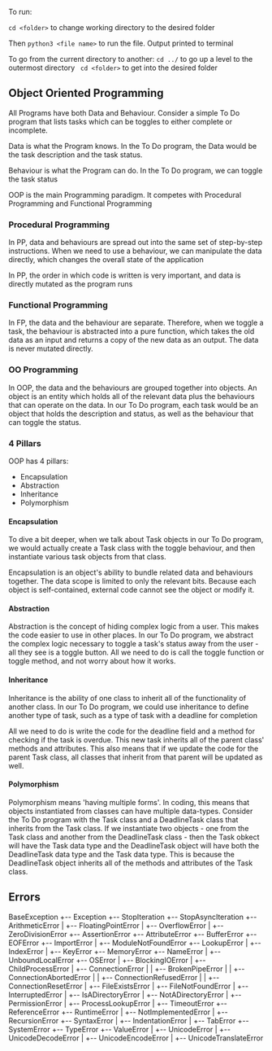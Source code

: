 To run:

`cd <folder>` to change working directory to the desired folder

Then `python3 <file name>` to run the file. Output printed to terminal

To go from the current directory to another:
`cd ../` to go up a level to the outermost directory
` cd <folder>` to get into the desired folder


## Object Oriented Programming

All Programs have both Data and Behaviour. Consider a simple To Do program that lists tasks which can be toggles to either complete or incomplete.

Data is what the Program knows. In the To Do program, the Data would be the task description and the task status.

Behaviour is what the Program can do. In the To Do program, we can toggle the task status

OOP is the main Programming paradigm. It competes with Procedural Programming and Functional Programming

### Procedural Programming

In PP, data and behaviours are spread out into the same set of step-by-step instructions. When we need to use a behaviour, we can manipulate the data directly, which changes the overall state of the application

In PP, the order in which code is written is very important, and data is directly mutated as the program runs

### Functional Programming

In FP, the data and the behaviour are separate. Therefore, when we toggle a task, the behaviour is abstracted into a pure function, which takes the old data as an input and returns a copy of the new data as an output. The data is never mutated directly.

### OO Programming

In OOP, the data and the behaviours are grouped together into objects. An object is an entity which holds all of the relevant data plus the behaviours that can operate on the data. In our To Do program, each task would be an object that holds the description and status, as well as the behaviour that can toggle the status.

### 4 Pillars

OOP has 4 pillars:
- Encapsulation
- Abstraction
- Inheritance
- Polymorphism

#### Encapsulation

To dive a bit deeper, when we talk about Task objects in our To Do program, we would actually create a Task class with the toggle behaviour, and then instantiate various task objects from that class.

Encapsulation is an object's ability to bundle related data and behaviours together. The data scope is limited to only the relevant bits. Because each object is self-contained, external code cannot see the object or modify it.

#### Abstraction

Abstraction is the concept of hiding complex logic from a user. This makes the code easier to use in other places. In our To Do program, we abstract the complex logic necessary to toggle a task's status away from the user - all they see is a toggle button. All we need to do is call the toggle function or toggle method, and not worry about how it works.

#### Inheritance

Inheritance is the ability of one class to inherit all of the functionality of another class. In our To Do program, we could use inheritance to define another type of task, such as a type of task with a deadline for completion

All we need to do is write the code for the deadline field and a method for checking if the task is overdue. This new task inherits all of the parent class' methods and attributes. This also means that if we update the code for the parent Task class, all classes that inherit from that parent will be updated as well.

#### Polymorphism

Polymorphism means 'having multiple forms'. In coding, this means that objects instantiated from classes can have multiple data-types. Consider the To Do program with the Task class and a DeadlineTask class that inherits from the Task class. If we instantiate two objects - one from the Task class and another from the DeadlineTask class - then the Task obkect will have the Task data type and the DeadlineTask object will have both the DeadlineTask data type and the Task data type. This is because the DeadlineTask object inherits all of the methods and attributes of the Task class.


## Errors
<!-- refactor into list -->
BaseException
 +-- Exception
      +-- StopIteration
      +-- StopAsyncIteration
      +-- ArithmeticError
      |    +-- FloatingPointError
      |    +-- OverflowError
      |    +-- ZeroDivisionError
      +-- AssertionError
      +-- AttributeError
      +-- BufferError
      +-- EOFError
      +-- ImportError
      |    +-- ModuleNotFoundError
      +-- LookupError
      |    +-- IndexError
      |    +-- KeyError
      +-- MemoryError
      +-- NameError
      |    +-- UnboundLocalError
      +-- OSError
      |    +-- BlockingIOError
      |    +-- ChildProcessError
      |    +-- ConnectionError
      |    |    +-- BrokenPipeError
      |    |    +-- ConnectionAbortedError
      |    |    +-- ConnectionRefusedError
      |    |    +-- ConnectionResetError
      |    +-- FileExistsError
      |    +-- FileNotFoundError
      |    +-- InterruptedError
      |    +-- IsADirectoryError
      |    +-- NotADirectoryError
      |    +-- PermissionError
      |    +-- ProcessLookupError
      |    +-- TimeoutError
      +-- ReferenceError
      +-- RuntimeError
      |    +-- NotImplementedError
      |    +-- RecursionError
      +-- SyntaxError
      |    +-- IndentationError
      |         +-- TabError
      +-- SystemError
      +-- TypeError
      +-- ValueError
      |    +-- UnicodeError
      |         +-- UnicodeDecodeError
      |         +-- UnicodeEncodeError
      |         +-- UnicodeTranslateError